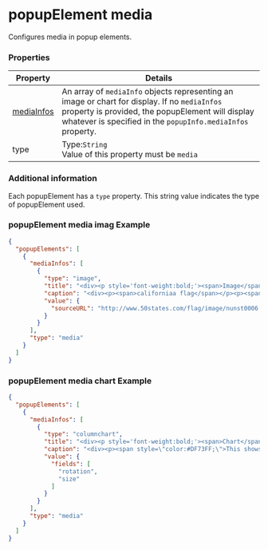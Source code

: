 # popupElement media

Configures media in popup elements.

### Properties

| Property | Details
| --- | ---
| [mediaInfos](mediaInfo.md) | An array of `mediaInfo` objects representing an image or chart for display. If no `mediaInfos` property is provided, the popupElement will display whatever is specified in the `popupInfo.mediaInfos` property.
| type | Type:`String`<br>Value of this property must be `media`


### Additional information

Each popupElement has a `type` property. This string value indicates the type of popupElement used.

### popupElement media imag Example

```json
{
  "popupElements": [
    {
      "mediaInfos": [
        {
          "type": "image",
          "title": "<div><p style='font-weight:bold;'><span>Image</span></p></div>",
          "caption": "<div><p><span>californiaa flag</span></p><p><span /></p></div>",
          "value": {
            "sourceURL": "http://www.50states.com/flag/image/nunst0006.gif"
          }
        }
      ],
      "type": "media"
    }
  ]
}
```
### popupElement media chart Example

```json
{
  "popupElements": [
    {
      "mediaInfos": [
        {
          "type": "columnchart",
          "title": "<div><p style='font-weight:bold;'><span>Chart</span></p></div>",
          "caption": "<div><p><span style=\"color:#DF73FF;\">This shows Rotation and size.</span></p></div>",
          "value": {
            "fields": [
              "rotation",
              "size"
            ]
          }
        }
      ],
      "type": "media"
    }
  ]
}
```

